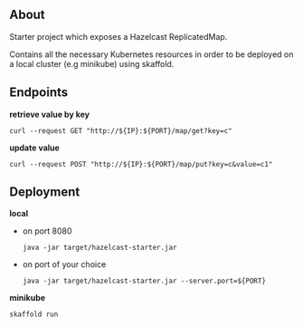 ## About

Starter project which exposes a Hazelcast ReplicatedMap.

Contains all the necessary Kubernetes resources in order to be deployed on a local cluster (e.g minikube) using skaffold. 

## Endpoints

**retrieve value by key**

```curl --request GET "http://${IP}:${PORT}/map/get?key=c"```

**update value**

```curl --request POST "http://${IP}:${PORT}/map/put?key=c&value=c1"```

## Deployment

**local**
* on port 8080

  ```java -jar target/hazelcast-starter.jar```
  
* on port of your choice

  ```java -jar target/hazelcast-starter.jar --server.port=${PORT}```

**minikube**

```skaffold run```
